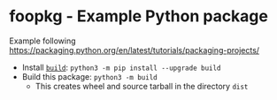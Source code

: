 # foopkg - Example Python package

Example following https://packaging.python.org/en/latest/tutorials/packaging-projects/

- Install [`build`](https://pypi.org/project/build/): `python3 -m pip install --upgrade build`
- Build this package: `python3 -m build`
  - This creates wheel and source tarball in the directory `dist`

